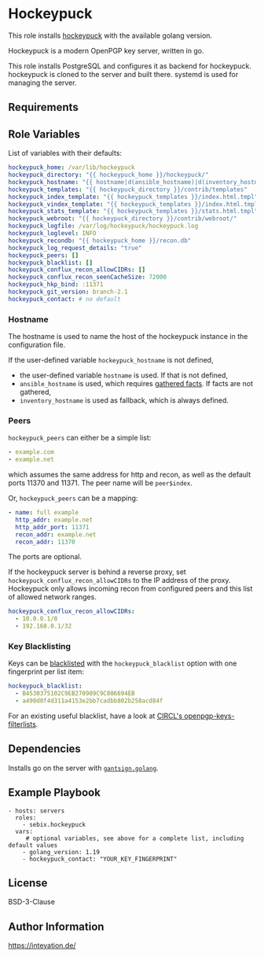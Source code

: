 Hockeypuck
==========

This role installs [hockeypuck](github.com/hockeypuck/hockeypuck) with the available golang version.

Hockeypuck is a modern OpenPGP key server, written in go.

This role installs PostgreSQL and configures it as backend for hockeypuck.
hockeypuck is cloned to the server and built there.
systemd is used for managing the server.

Requirements
------------


Role Variables
--------------

List of variables with their defaults:
```yaml
hockeypuck_home: /var/lib/hockeypuck
hockeypuck_directory: "{{ hockeypuck_home }}/hockeypuck/"
hockeypuck_hostname: "{{ hostname|d(ansible_hostname)|d(inventory_hostname) }}"
hockeypuck_templates: "{{ hockeypuck_directory }}/contrib/templates"
hockeypuck_index_template: "{{ hockeypuck_templates }}/index.html.tmpl"
hockeypuck_vindex_template: "{{ hockeypuck_templates }}/index.html.tmpl"
hockeypuck_stats_template: "{{ hockeypuck_templates }}/stats.html.tmpl"
hockeypuck_webroot: "{{ hockeypuck_directory }}/contrib/webroot/"
hockeypuck_logfile: /var/log/hockeypuck/hockeypuck.log
hockeypuck_loglevel: INFO
hockeypuck_recondb: "{{ hockeypuck_home }}/recon.db"
hockeypuck_log_request_details: "true"
hockeypuck_peers: []
hockeypuck_blacklist: []
hockeypuck_conflux_recon_allowCIDRs: []
hockeypuck_conflux_recon_seenCacheSize: 72000
hockeypuck_hkp_bind: :11371
hockeypuck_git_version: branch-2.1
hockeypuck_contact: # no default
```

### Hostname
The hostname is used to name the host of the hockeypuck instance in the configuration file.

If the user-defined variable `hockeypuck_hostname` is not defined,
- the user-defined variable `hostname` is used. If that is not defined,
- `ansible_hostname` is used, which requires [gathered facts](https://docs.ansible.com/ansible/latest/collections/ansible/builtin/gather_facts_module.html). If facts are not gathered,
- `inventory_hostname` is used as fallback, which is always defined.

### Peers

`hockeypuck_peers` can either be a simple list:
```yaml
- example.com
- example.net
```
which assumes the same address for http and recon, as well as the default ports 11370 and 11371. The peer name will be `peer$index`.

Or, `hockeypuck_peers` can be a mapping:
```yaml
- name: full example
  http_addr: example.net
  http_addr_port: 11371
  recon_addr: example.net
  recon_addr: 11370
```
The ports are optional.

If the hockeypuck server is behind a reverse proxy, set `hockeypuck_conflux_recon_allowCIDRs` to the IP address of the proxy. Hockeypuck only allows incoming recon from configured peers and this list of allowed network ranges.
```yaml
hockeypuck_conflux_recon_allowCIDRs:
  - 10.0.0.1/8
  - 192.168.0.1/32
```

### Key Blacklisting

Keys can be [blacklisted](https://github.com/hockeypuck/hockeypuck/issues/79#issuecomment-735447403) with the `hockeypuck_blacklist` option with one fingerprint per list item:

```yaml
hockeypuck_blacklist:
  - B4530375102C9EB270909C9C006694EB
  - a490d0f4d311a4153e2bb7cadbb802b258acd84f
```

For an existing useful blacklist, have a look at [CIRCL's openpgp-keys-filterlists](https://github.com/CIRCL/openpgp-keys-filterlists).

Dependencies
------------

Installs go on the server with [`gantsign.golang`](https://galaxy.ansible.com/gantsign/golang).

Example Playbook
----------------

    - hosts: servers
      roles:
        - sebix.hockeypuck
      vars:
         # optional variables, see above for a complete list, including default values
        - golang_version: 1.19
        - hockeypuck_contact: "YOUR_KEY_FINGERPRINT"

License
-------

BSD-3-Clause

Author Information
------------------

https://intevation.de/
